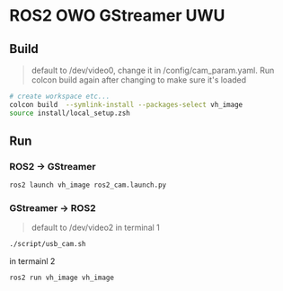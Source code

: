 # ROS2 OWO GStreamer UWU

## Build 
> default to /dev/video0, change it in /config/cam_param.yaml. Run colcon build again after changing to make sure it's loaded

```bash
# create workspace etc...
colcon build  --symlink-install --packages-select vh_image   
source install/local_setup.zsh  
```

## Run 


### ROS2 -> GStreamer

```bash
ros2 launch vh_image ros2_cam.launch.py   
```

### GStreamer -> ROS2

> default to /dev/video2
in terminal 1
```bash
./script/usb_cam.sh
```

in termainl 2
```bash
ros2 run vh_image vh_image    
```